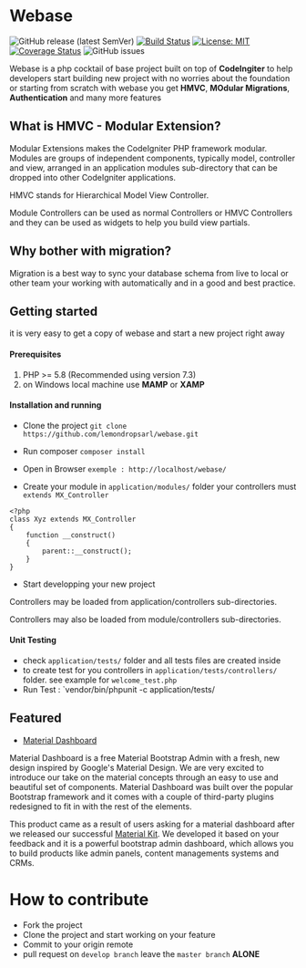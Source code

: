 # Webase

![GitHub release (latest SemVer)](https://img.shields.io/github/v/release/lemondropsarl/webase)
[![Build Status](https://travis-ci.org/lemondropsarl/webase.svg?branch=master)](https://travis-ci.org/lemondropsarl/webase)
[![License: MIT](https://img.shields.io/badge/License-MIT-yellow.svg)](https://opensource.org/licenses/MIT)
[![Coverage Status](https://coveralls.io/repos/github/lemondropsarl/webase/badge.svg?branch=master)](https://coveralls.io/github/lemondropsarl/webase?branch=master)
![GitHub issues](https://img.shields.io/github/issues-raw/lemondropsarl/webase)

Webase is a php cocktail of base project built on top of **CodeIngiter** to help developers 
start building new project with no worries about the foundation or starting from scratch
with webase you get **HMVC**, **MOdular Migrations**, **Authentication** and many more features

## What is HMVC - Modular Extension?

Modular Extensions makes the CodeIgniter PHP framework modular. Modules are groups of independent components, typically model, controller and view, arranged in an application modules sub-directory that can be dropped into other CodeIgniter applications.

HMVC stands for Hierarchical Model View Controller.

Module Controllers can be used as normal Controllers or HMVC Controllers and they can be used as widgets to help you build view partials.

## Why bother with migration?

Migration is a best way to sync your database schema from live to local or other team your working with automatically and in a good and best practice.

## Getting started

it is very easy to get a copy of webase and start a new project right away

#### Prerequisites
1. PHP >= 5.8 (Recommended using version 7.3)
2. on Windows local machine use **MAMP** or **XAMP**

#### Installation and running

* Clone the project `git clone https://github.com/lemondropsarl/webase.git`
* Run composer `composer install`
* Open in Browser `exemple : http://localhost/webase/`

* Create your module in `application/modules/` folder
your controllers must `extends MX_Controller`

```
<?php
class Xyz extends MX_Controller 
{
    function __construct()
    {
        parent::__construct();
    }
}

```
* Start developping your new project

Controllers may be loaded from application/controllers sub-directories.

Controllers may also be loaded from module/controllers sub-directories.

#### Unit Testing

* check `application/tests/` folder and all tests files are created inside
* to create test for you controllers in `application/tests/controllers/` folder.  see example for `welcome_test.php` 
* Run Test : `vendor/bin/phpunit -c application/tests/

## Featured

* [Material Dashboard](https://demos.creative-tim.com/material-dashboard-dark/docs/2.0/getting-started/introduction.html)

Material Dashboard is a free Material Bootstrap Admin with a fresh, new design inspired by Google's Material Design. We are very excited to introduce our take on the material concepts through an easy to use and beautiful set of components. Material Dashboard was built over the popular Bootstrap framework and it comes with a couple of third-party plugins redesigned to fit in with the rest of the elements.

This product came as a result of users asking for a material dashboard after we released our successful [Material Kit](https://www.creative-tim.com/product/material-kit). We developed it based on your feedback and it is a powerful bootstrap admin dashboard, which allows you to build products like admin panels, content managements systems and CRMs.

# How to contribute

* Fork the project
* Clone the project and start working on your feature
* Commit to your origin remote
* pull request on `develop branch` leave the `master branch` **ALONE**







